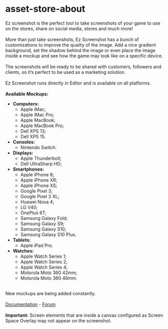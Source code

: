 # asset-store-about

Ez screenshot is the perfect tool to take screenshots of your game to use on the stores, share on social media, stores and much more! </br>
</br>
More than just take screenshots, Ez Screenshot has a bunch of customizations to improve the quality of the image. Add a nice gradient background, set the shadow behind the image or even place the image inside a mockup and see how the game may look like on a specific device. </br>
</br>
The screenshots will be ready to be shared with customers, followers and clients, so it’s perfect to be used as a marketing solution.</br>
</br>
Ez Screenshot runs directly in Editor and is available on all platforms.</br>
</br>
<strong>Available Mockups:</strong></br>
- <strong>Computers:</strong></br>
	- Apple iMac;</br>
	- Apple iMac Pro;</br>
	- Apple MacBook;</br>
	- Apple MacBook Pro;</br>
	- Dell XPS 13;</br>
	- Dell XPS 15.</br>
- <strong>Consoles:</strong></br>
	- Nintendo Switch.</br>
- <strong>Displays:</strong></br>
	- Apple Thunderbolt;</br>
	- Dell UltraSharp HD;</br>
- <strong>Smartphones:</strong></br>
	- Apple iPhone 8;</br>
	- Apple iPhone XR;</br>
	- Apple iPhone XS;</br>
	- Google Pixel 3;</br>
	- Google Pixel 3 XL;</br>
	- Huawei Nova 4;</br>
	- LG V40;</br>
	- OnePlus 6T;</br>
	- Samsung Galaxy Fold;</br>
	- Samsung Galaxy S9;</br>
	- Samsung Galaxy S10;</br>
	- Samsung Galaxy S10 Plus.</br>
- <strong>Tablets:</strong></br>
	- Apple iPad Pro.</br>
- <strong>Watches:</strong></br>
	- Apple Watch Series 1;</br>
	- Apple Watch Series 2;</br>
	- Apple Watch Series 4;</br>
	- Motorola Moto 360 42mm;</br>
	- Motorola Moto 360 46mm.</br>
</br>
New mockups are being added constantly.</br>
</br>
<a href="https://solomidgames.com/guides/ez-screenshot/quick-overview.html">Documentation</a>
-
<a href="https://forum.unity.com/threads/released-ez-screenshot.633328/">Forum</a>
</br>
</br>
<strong>Important:</strong>  Screen elements that are inside a canvas configured as Screen Space Overlay may not appear on the screenshot.
